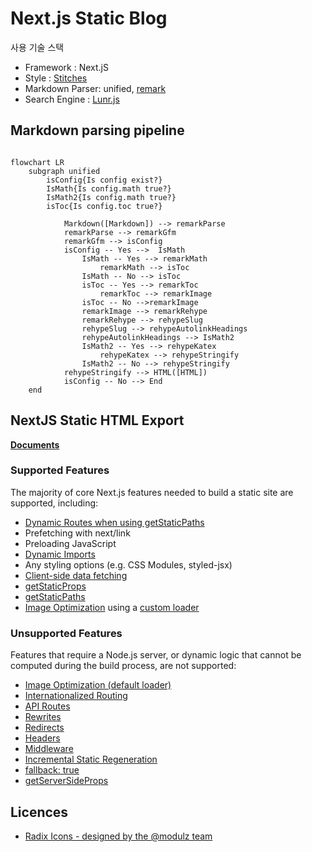 # Next.js Static Blog

사용 기술 스택

- Framework : Next.jS
- Style : [Stitches](https://stitches.dev/)
- Markdown Parser: unified, [remark](https://github.com/remarkjs/remark)
- Search Engine : [Lunr.js](https://lunrjs.com/)

## Markdown parsing pipeline

```mermaid

flowchart LR
	subgraph unified
		isConfig{Is config exist?}
		IsMath{Is config.math true?}
		IsMath2{Is config.math true?}
		isToc{Is config.toc true?}

			Markdown([Markdown]) --> remarkParse
			remarkParse --> remarkGfm
			remarkGfm --> isConfig
			isConfig -- Yes -->  IsMath
				IsMath -- Yes --> remarkMath
					remarkMath --> isToc
				IsMath -- No --> isToc
				isToc -- Yes --> remarkToc
					remarkToc --> remarkImage
				isToc -- No -->remarkImage
				remarkImage --> remarkRehype
				remarkRehype --> rehypeSlug
				rehypeSlug --> rehypeAutolinkHeadings
				rehypeAutolinkHeadings --> IsMath2
				IsMath2 -- Yes --> rehypeKatex
					rehypeKatex --> rehypeStringify
				IsMath2 -- No --> rehypeStringify
			rehypeStringify --> HTML([HTML])
			isConfig -- No --> End
	end

```

## NextJS Static HTML Export

[**Documents**](https://nextjs.org/docs/advanced-features/static-html-export)

### Supported Features

The majority of core Next.js features needed to build a static site are supported, including:

- [Dynamic Routes when using getStaticPaths](https://nextjs.org/docs/routing/dynamic-routes)
- Prefetching with next/link
- Preloading JavaScript
- [Dynamic Imports](https://nextjs.org/docs/advanced-features/dynamic-import)
- Any styling options (e.g. CSS Modules, styled-jsx)
- [Client-side data fetching](https://nextjs.org/docs/basic-features/data-fetching/client-side)
- [getStaticProps](https://nextjs.org/docs/basic-features/data-fetching/get-static-props)
- [getStaticPaths](https://nextjs.org/docs/basic-features/data-fetching/get-static-paths)
- [Image Optimization](https://nextjs.org/docs/basic-features/image-optimization) using a [custom loader](https://nextjs.org/docs/basic-features/image-optimization#loader)

### Unsupported Features

Features that require a Node.js server, or dynamic logic that cannot be computed during the build process, are not supported:

- [Image Optimization (default loader)](https://nextjs.org/docs/basic-features/image-optimization)
- [Internationalized Routing](https://nextjs.org/docs/advanced-features/i18n-routing)
- [API Routes](https://nextjs.org/docs/api-routes/introduction)
- [Rewrites](https://nextjs.org/docs/api-reference/next.config.js/rewrites)
- [Redirects](https://nextjs.org/docs/api-reference/next.config.js/redirects)
- [Headers](https://nextjs.org/docs/api-reference/next.config.js/headers)
- [Middleware](https://nextjs.org/docs/middleware)
- [Incremental Static Regeneration](https://nextjs.org/docs/basic-features/data-fetching/incremental-static-regeneration)
- [fallback: true](https://nextjs.org/docs/api-reference/data-fetching/get-static-paths#fallback-true)
- [getServerSideProps](https://nextjs.org/docs/basic-features/data-fetching/get-server-side-props)

## Licences

- [Radix Icons - designed by the @modulz team](https://icons.modulz.app/)
